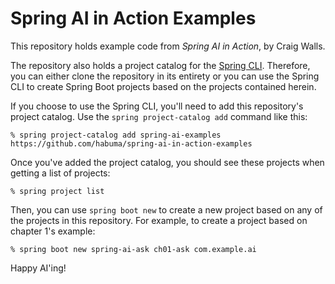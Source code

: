 # Spring AI in Action Examples

This repository holds example code from _Spring AI in Action_, by Craig Walls.

The repository also holds a project catalog for the [Spring CLI](https://spring.io/projects/spring-cli). Therefore, you can either clone the repository in its entirety or you can use the Spring CLI to create Spring Boot projects based on the projects contained herein.

If you choose to use the Spring CLI, you'll need to add this repository's project catalog. Use the `spring project-catalog add` command like this:

```
% spring project-catalog add spring-ai-examples https://github.com/habuma/spring-ai-in-action-examples
```

Once you've added the project catalog, you should see these projects when getting a list of projects:

```
% spring project list
```

Then, you can use `spring boot new` to create a new project based on any of the projects in this repository. For example, to create a project based on chapter 1's example:

```
% spring boot new spring-ai-ask ch01-ask com.example.ai
```

Happy AI'ing!
